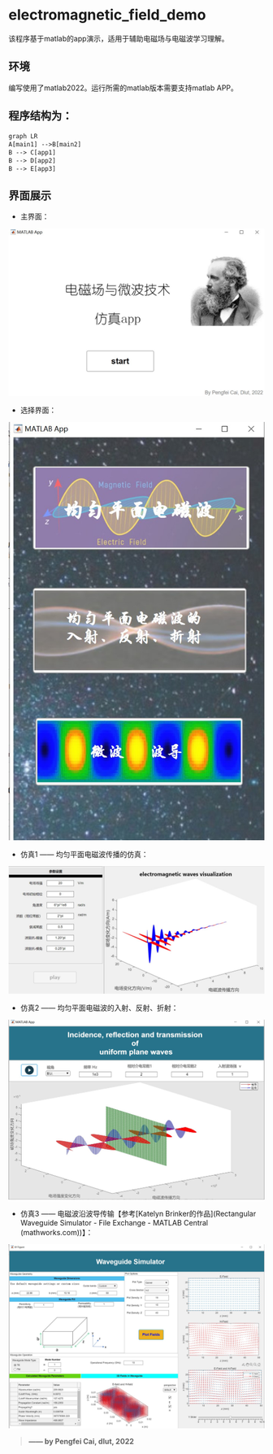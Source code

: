 # electromagnetic_field_demo

  该程序基于matlab的app演示，适用于辅助电磁场与电磁波学习理解。
 
 ## 环境
 编写使用了matlab2022。运行所需的matlab版本需要支持matlab APP。
 
 ## 程序结构为：
 ```mermaid
graph LR
A[main1] -->B[main2]
B --> C[app1]
B --> D[app2]
B --> E[app3]
```

## 界面展示
- 主界面： 

![main1](images/image1.jpg)
- 选择界面：

![main2](images/image2.jpg)
- 仿真1 —— 均匀平面电磁波传播的仿真：

![app1](images/image3.jpg)
- 仿真2 —— 均匀平面电磁波的入射、反射、折射：

![app2](images/image4.jpg)

- 仿真3 —— 电磁波沿波导传输【参考[Katelyn Brinker的作品](Rectangular Waveguide Simulator - File Exchange - MATLAB Central (mathworks.com))】：  


![app3](images/image5.jpg)

> **—— by Pengfei Cai, dlut, 2022**



